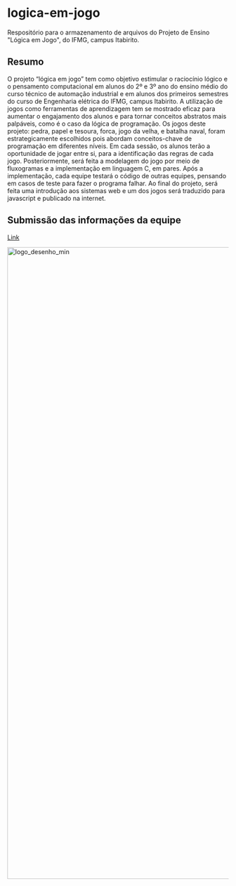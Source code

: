 # logica-em-jogo
Respositório para o armazenamento de arquivos do Projeto de Ensino "Lógica em Jogo", do IFMG, campus Itabirito.

## Resumo
O projeto “lógica em jogo” tem como objetivo estimular o raciocínio lógico e o pensamento computacional em alunos do 2º e 3º ano do ensino médio do curso técnico de automação industrial e em alunos dos primeiros semestres do curso de Engenharia elétrica do IFMG, campus Itabirito. A utilização de jogos como ferramentas de aprendizagem tem se mostrado eficaz para aumentar o engajamento dos alunos e para tornar conceitos abstratos mais palpáveis, como é o caso da lógica de programação. Os jogos deste projeto: pedra, papel e tesoura, forca, jogo da velha, e batalha naval, foram estrategicamente escolhidos pois abordam conceitos-chave de programação em diferentes níveis. Em cada sessão, os alunos terão a oportunidade de jogar entre si, para a identificação das regras de cada jogo. Posteriormente, será feita a modelagem do jogo por meio de fluxogramas e a implementação em linguagem C, em pares. Após a implementação,  cada equipe testará o código de outras equipes, pensando em casos de teste para fazer o programa falhar. Ao final do projeto, será feita uma introdução aos sistemas web e um dos jogos será traduzido para javascript e publicado na internet.

## Submissão das informações da equipe
[Link](https://forms.gle/d7Lz2SJkMHzpQPiq6)

<img width="1024" height="1440" alt="logo_desenho_min" src="https://github.com/user-attachments/assets/bec540d3-6afb-452a-a15a-5601e19cfe1b" />

